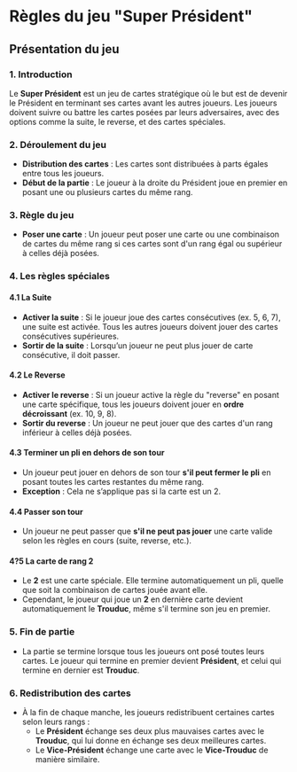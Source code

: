 # Règles du jeu "Super Président"

## Présentation du jeu

### 1. Introduction
Le **Super Président** est un jeu de cartes stratégique où le but est de devenir le Président en terminant ses cartes avant les autres joueurs. Les joueurs doivent suivre ou battre les cartes posées par leurs adversaires, avec des options comme la suite, le reverse, et des cartes spéciales.

### 2. Déroulement du jeu

- **Distribution des cartes** : Les cartes sont distribuées à parts égales entre tous les joueurs.
- **Début de la partie** : Le joueur à la droite du Président joue en premier en posant une ou plusieurs cartes du même rang.

### 3. Règle du jeu
- **Poser une carte** : Un joueur peut poser une carte ou une combinaison de cartes du même rang si ces cartes sont d'un rang égal ou supérieur à celles déjà posées.

### 4. Les règles spéciales

#### 4.1 La Suite
- **Activer la suite** : Si le joueur joue des cartes consécutives (ex. 5, 6, 7), une suite est activée. Tous les autres joueurs doivent jouer des cartes consécutives supérieures.
- **Sortir de la suite** : Lorsqu’un joueur ne peut plus jouer de carte consécutive, il doit passer.

#### 4.2 Le Reverse
- **Activer le reverse** : Si un joueur active la règle du "reverse" en posant une carte spécifique, tous les joueurs doivent jouer en **ordre décroissant** (ex. 10, 9, 8).
- **Sortir du reverse** : Un joueur ne peut jouer que des cartes d'un rang inférieur à celles déjà posées.

#### 4.3 Terminer un pli en dehors de son tour
- Un joueur peut jouer en dehors de son tour **s'il peut fermer le pli** en posant toutes les cartes restantes du même rang.
- **Exception** : Cela ne s’applique pas si la carte est un 2.

#### 4.4 Passer son tour
- Un joueur ne peut passer que **s'il ne peut pas jouer** une carte valide selon les règles en cours (suite, reverse, etc.).

#### 4?5 La carte de rang 2
  - Le **2** est une carte spéciale. Elle termine automatiquement un pli, quelle que soit la combinaison de cartes jouée avant elle.
  - Cependant, le joueur qui joue un **2** en dernière carte devient automatiquement le **Trouduc**, même s'il termine son jeu en premier.

### 5. Fin de partie
- La partie se termine lorsque tous les joueurs ont posé toutes leurs cartes. Le joueur qui termine en premier devient **Président**, et celui qui termine en dernier est **Trouduc**.

### 6. Redistribution des cartes
- À la fin de chaque manche, les joueurs redistribuent certaines cartes selon leurs rangs :
    - Le **Président** échange ses deux plus mauvaises cartes avec le **Trouduc**, qui lui donne en échange ses deux meilleures cartes.
    - Le **Vice-Président** échange une carte avec le **Vice-Trouduc** de manière similaire.